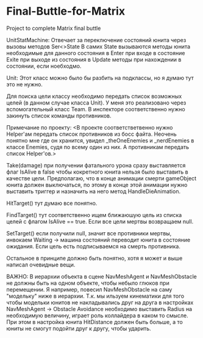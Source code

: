 # Final-Buttle-for-Matrix

Project to complete Matrix final buttle

UnitStatMachine:
Отвечает за переключение состояний юнита через вызовы методов Ser<>State
В самих State вызываются методы юнита необходимые для данного состояния в Enter при входе в состояние Exite при выходе из состояния 
в Update методы при нахождении в состоянии, если ноебходмо.

Unit:
Этот класс можно было бы разбить на подклассы, но я думаю тут это не нужно.

Для поиска цели классу необходимо передать список возможных целей (в данном случае класса Unit). У меня это реализовано через вспомогательный класс Team.
В инспекторе соответственно нужно закинуть список команды противников.

Примечание по проекту:
<В проекте соответстветвенно нужно Helper'ам передать список противников из босс файта. Неочень понятно мне где он хранится, увидел _theOneEnemies и _nerdEnemies в классе Enemies,
судя по всему один из них. А противникам передать список Helper'ов.>

  Take(damage) при получении фатального урона сразу выставляется флаг IsAlive в false чтобы кокретного юнита нельзя было выставить в качестве цели. Предполагаю, что в конце
  анимации смерти gameObject юнита должен выключаться, по этому в конце этой анимации нужно выставить триггер и назначить на него метод HandleDieAnimation.
  
  HitTarget() тут думаю все понятно.
  
  FindTarget() тут соответственно ищем ближаюшую цель из списка целей с флагом IsAlive == true. Если все цели мертвы возвращаем null.
  
  SetTarget() если получили null, значит все противники мертвы, инвокаем Waiting -> машина состояний переводит юнита в состояние ожидания. Если цель есть подписываемся
  на смерть противника.
  
  Остальное в принципе должно быть понятно, хотя я может и выше написал очевидные вещи.
  
ВАЖНО:
В иерархии объекта в сцене NavMeshAgent и NavMeshObstacle не должны быть на одном объекте, чтобы небыло глюков при перемещении. Я например, повесил NavMeshObstacle
на саму "модельку" ниже в иерархии.
Т.к. мы ильзуем кинематики для того чтобы модельки юнитов не накладывались друг на друга в настройках NavMeshAgent -> Obstacle Avoidance необходимо выставить Radius
на необходимую величину, играет роль коллайдера в каком то смысле. При этом в настройка юнита HitDistance должен быть больше, а то юниты не смогут подойти друг к другу,
чтобы ударить.
  
